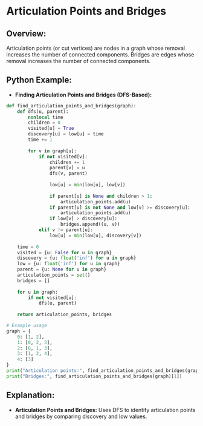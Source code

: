 # **Articulation Points and Bridges**

## **Overview:**

Articulation points (or cut vertices) are nodes in a graph whose removal increases the number of connected components. Bridges are edges whose removal increases the number of connected components.

## **Python Example:**

- **Finding Articulation Points and Bridges (DFS-Based):**

```python
def find_articulation_points_and_bridges(graph):
    def dfs(u, parent):
        nonlocal time
        children = 0
        visited[u] = True
        discovery[u] = low[u] = time
        time += 1
        
        for v in graph[u]:
            if not visited[v]:
                children += 1
                parent[v] = u
                dfs(v, parent)
                
                low[u] = min(low[u], low[v])
                
                if parent[u] is None and children > 1:
                    articulation_points.add(u)
                if parent[u] is not None and low[v] >= discovery[u]:
                    articulation_points.add(u)
                if low[v] > discovery[u]:
                    bridges.append((u, v))
            elif v != parent[u]:
                low[u] = min(low[u], discovery[v])
    
    time = 0
    visited = {u: False for u in graph}
    discovery = {u: float('inf') for u in graph}
    low = {u: float('inf') for u in graph}
    parent = {u: None for u in graph}
    articulation_points = set()
    bridges = []
    
    for u in graph:
        if not visited[u]:
            dfs(u, parent)
    
    return articulation_points, bridges

# Example usage
graph = {
    0: [1, 2],
    1: [0, 2, 3],
    2: [0, 1, 3],
    3: [1, 2, 4],
    4: [3]
}
print("Articulation points:", find_articulation_points_and_bridges(graph)[0])
print("Bridges:", find_articulation_points_and_bridges(graph)[1])
```

## **Explanation:**
- **Articulation Points and Bridges:** Uses DFS to identify articulation points and bridges by comparing discovery and low values.

